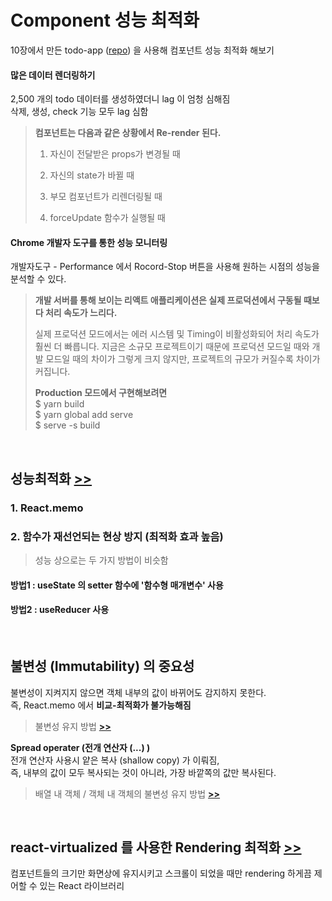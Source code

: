 # Component 성능 최적화

10장에서 만든 todo-app ([repo](https://github.com/seong7/react-todo-app)) 을 사용해 컴포넌트 성능 최적화 해보기

#### 많은 데이터 렌더링하기

2,500 개의 todo 데이터를 생성하였더니 lag 이 엄청 심해짐  
삭제, 생성, check 기능 모두 lag 심함

> **컴포넌트는 다음과 같은 상황에서 Re-render 된다.**
>
> 1. 자신이 전달받은 props가 변경될 때
>
> 2. 자신의 state가 바뀔 때
>
> 3. 부모 컴포넌트가 리렌더링될 때
>
> 4. forceUpdate 함수가 실행될 때

#### Chrome 개발자 도구를 통한 성능 모니터링

개발자도구 - Performance 에서 Rocord-Stop 버튼을 사용해 원하는 시점의 성능을 분석할 수 있다.

> **개발 서버를 통해 보이는 리액트 애플리케이션은 실제 프로덕션에서 구동될 때보다 처리 속도가 느리다.**
>
> 실제 프로덕션 모드에서는 에러 시스템 및 Timing이 비활성화되어 처리 속도가 훨씬 더 빠릅니다. 지금은 소규모 프로젝트이기 때문에 프로덕션 모드일 때와 개발 모드일 때의 차이가 그렇게 크지 않지만, 프로젝트의 규모가 커질수록 차이가 커집니다.
>
> **Production 모드에서 구현해보려면**  
> $ yarn build   
> $ yarn global add serve  
> \$ serve -s build

<br/>

## 성능최적화 [>>](./01.optimization)

### 1. React.memo

### 2. 함수가 재선언되는 현상 방지 (최적화 효과 높음)

> 성능 상으로는 두 가지 방법이 비슷함

#### 방법1 : useState 의 setter 함수에 '함수형 매개변수' 사용

#### 방법2 : useReducer 사용

<br/>

## 불변성 (Immutability) 의 중요성

불변성이 지켜지지 않으면 객체 내부의 값이 바뀌어도 감지하지 못한다.  
즉, React.memo 에서 **비교-최적화가 불가능해짐**

> 불변성 유지 방법 **[>>](./02.immutability/immutability.js)**

**Spread operater (전개 연산자 (...) )**  
전개 연산자 사용시 얕은 복사 (shallow copy) 가 이뤄짐,  
즉, 내부의 값이 모두 복사되는 것이 아니라, 가장 바깥쪽의 값만 복사된다.

> 배열 내 객체 / 객체 내 객체의 불변성 유지 방법 **[>>](./02.immutability/ShallowCopy.js)**

<br/>

## react-virtualized 를 사용한 Rendering 최적화 [>>](03.react-virtualized)

컴포넌트들의 크기만 화면상에 유지시키고 스크롤이 되었을 때만 rendering 하게끔 제어할 수 있는 React 라이브러리
